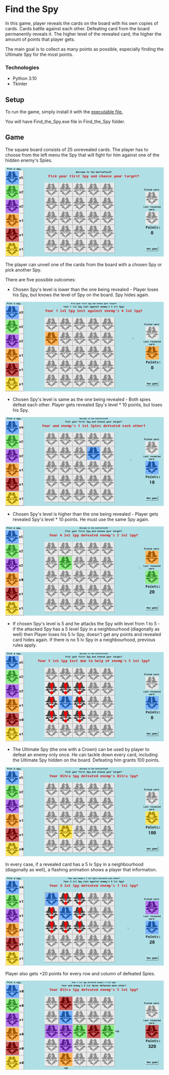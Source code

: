 # **Find the Spy**

In this game, player reveals the cards on the board with his own copies of cards. 
Cards battle against each other. Defeating card from the board permanently reveals it.
The higher level of the revealed card, the higher the amount of points that player gets.

The main goal is to collect as many points as possible, especially finding the Ultimate Spy for the most points.

### Technologies

- Python 3.10
- Tkinter

## Setup

To run the game, simply install it with the [executable file.](Find_the_Spy_installer.exe)

You will have Find_the_Spy.exe file in Find_the_Spy folder.

## Game

The square board consists of 25 unrevealed cards. 
The player has to choose from the left menu the Spy that will fight for him against one of the hidden enemy's Spies.

![](img/read1.png)

The player can unveil one of the cards from the board with a chosen Spy or pick another Spy.



There are five possible outcomes:
- Chosen Spy's level is lower than the one being revealed - 
Player loses his Spy, but knows the level of Spy on the board. Spy hides again.

![](img/read2.png)
- Chosen Spy's level is same as the one being revealed - 
Both spies defeat each other. Player gets revealed Spy's level * 10 points, but loses his Spy.

![](img/read3.png)
- Chosen Spy's level is higher than the one being revealed - 
Player gets revealed Spy's level * 10 points. He must use the same Spy again.

![](img/read4.png)
- If chosen Spy's level is 5 and he attacks the Spy with level from 1 to 5 - 
if the attacked Spy has a 5 level Spy in a neighbourhood (diagonally as well) 
then Player loses his 5 lv Spy, doesn't get any points and revealed card hides again.
If there is no 5 lv Spy in a neighbourhood, previous rules apply.

![](img/read5.png)
- The Ultimate Spy (the one with a Crown) can be used by player to defeat an enemy only once. 
He can tackle down every card, including the Ultimate Spy hidden on the board. Defeating him grants 100 points.

![](img/read6.png)

In every case, if a revealed card has a 5 lv Spy in a neighbourhood (diagonally as well), 
a flashing animation shows a player that information.

![](img/read7.png)

Player also gets +20 points for every row and column of defeated Spies.

![](img/read8.png)



